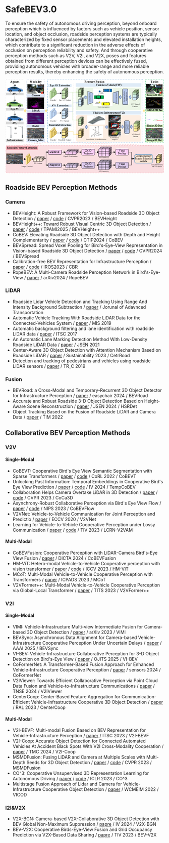 # SafeBEV3.0
To ensure the safety of autonomous driving perception, beyond onboard perception which is influenced by factors such as vehicle position, sensor location, and object occlusion, roadside perception systems are typically characterized by fixed sensor placements and elevated installation heights, which contribute to a significant reduction in the adverse effects of occlusion on perception reliability and safety. And through cooperative perception methods such as V2V, V2I, and V2X, poses and features obtained from different perception devices can be effectively fused, providing autonomous vehicles with broader-range and more reliable perception results, thereby enhancing the safety of autonomous perception.

![cooperative_method](Fig\05_cooperative_method.png)


## Roadside BEV Perception Methods
### Camera
- BEVHeight: A Robust Framework for Vision-based Roadside 3D Object Detection / [paper](https://arxiv.org/pdf/2303.08498) / [code](https://github.com/ADLab-AutoDrive/BEVHeight) / CVPR2023 / BEVHeight
- BEVHeight++: Toward Robust Visual Centric 3D Object Detection / [paper](https://arxiv.org/pdf/2309.16179) / [code](https://github.com/yanglei18/BEVHeight_Plus) / TPAMI2025 / BEVHeight++
- CoBEV: Elevating Roadside 3D Object Detection with Depth and Height Complementarity / [paper](https://arxiv.org/pdf/2310.02815) / [code](https://github.com/MasterHow/CoBEV) / CTIP2024 / CoBEV
- BEVSpread: Spread Voxel Pooling for Bird's-Eye-View Representation in Vision-based Roadside 3D Object Detection / [paper](https://arxiv.org/pdf/2406.08785) / [code](https://github.com/DaTongjie/BEVSpread) / CVPR2024 / BEVSpread
- Calibration-free BEV Representation for Infrastructure Perception / [paper](https://arxiv.org/pdf/2303.03583) / [code](https://github.com/leofansq/CBR) / IROS2023 / CBR
- RopeBEV: A Multi-Camera Roadside Perception Network in Bird's-Eye-View / [paper](https://arxiv.org/pdf/2409.11706) / arXiv2024 / RopeBEV
### LiDAR
- Roadside Lidar Vehicle Detection and Tracking Using Range And Intensity Background Subtraction / [paper](https://arxiv.org/pdf/2201.04756) / Jorunal of Adavnced Transportation
- Automatic Vehicle Tracking With Roadside LiDAR Data for the Connected-Vehicles System / [paper](https://ieeexplore.ieee.org/stamp/stamp.jsp?tp=&arnumber=8721124) / MIS 2019
- Automatic background filtering and lane identification with roadside LiDAR data / [paper](https://ieeexplore.ieee.org/stamp/stamp.jsp?tp=&arnumber=8317723) / ITSC 2017
- An Automatic Lane Marking Detection Method With Low-Density Roadside LiDAR Data / [paper](https://ieeexplore.ieee.org/stamp/stamp.jsp?tp=&arnumber=9350286) / JSEN 2021
- Center-Aware 3D Object Detection with Attention Mechanism Based on Roadside LiDAR / [paper](https://www.mdpi.com/2071-1050/15/3/2628/pdf?version=1675302134) / Sustainability 2023 / CetrRoad
- Detection and tracking of pedestrians and vehicles using roadside LiDAR sensors / [paper](https://www.sciencedirect.com/science/article/pii/S0968090X19300282/pdfft?md5=bfad0d3a96b656b9bae31e256f441e78&pid=1-s2.0-S0968090X19300282-main.pdf) / TR_C 2019 
### Fusion
- BEVRoad: a Cross-Modal and Temporary-Recurrent 3D Object Detector for Infrastructure Perception / [paper](https://easychair.org/publications/preprint/bj6K/open) / easychair 2024 / BEVRoad
- Accurate and Robust Roadside 3-D Object Detection Based on Height-Aware Scene Reconstruction / [paper](https://ieeexplore.ieee.org/stamp/stamp.jsp?tp=&arnumber=10643791) / JSEN 2024 / HSRDet
- Object Tracking Based on the Fusion of Roadside LiDAR and Camera Data / [paper](https://ieeexplore.ieee.org/stamp/stamp.jsp?tp=&arnumber=9868055) / TIM 2022 

## Collaborative BEV Perception Methods
### V2V
#### Single-Modal
- CoBEVT: Cooperative Bird's Eye View Semantic Segmentation with Sparse Transformers / [paper](https://arxiv.org/pdf/2207.02202) / [code](https://github.com/DerrickXuNu/CoBEVT) / CoRL 2022 / CoBEVT
- Unlocking Past Information: Temporal Embeddings in Cooperative Bird's Eye View Prediction / [paper](https://ieeexplore.ieee.org/stamp/stamp.jsp?tp=&arnumber=10588608) / [code](https://github.com/cvims/TempCoBE) / IV 2024 / TempCoBEV
- Collaboration Helps Camera Overtake LiDAR in 3D Detection / [paper](https://openaccess.thecvf.com/content/CVPR2023/papers/Hu_Collaboration_Helps_Camera_Overtake_LiDAR_in_3D_Detection_CVPR_2023_paper.pdf) / [code](https://github.com/MediaBrain-SJTU/CoCa3D) / CVPR 2023 / CoCa3D
- Asynchrony-Robust Collaborative Perception via Bird's Eye View Flow / [paper](https://proceedings.neurips.cc/paper_files/paper/2023/file/5a829e299ebc1c1615ddb09e98fb6ce8-Paper-Conference.pdf) / [code](https://github.com/MediaBrain-SJTU/CoBEVFlow) / NIPS 2023 / CoBEVFlow
- V2VNet: Vehicle-to-Vehicle Communication for Joint Perception and Predictio / [paper](https://arxiv.org/pdf/2008.07519) / ECCV 2020 / V2VNet
- Learning for Vehicle-to-Vehicle Cooperative Perception under Lossy Communication / [paper](https://arxiv.org/pdf/2212.08273) / [code](https://github.com/jinlong17/V2VLC) / TIV 2023 / LCRN-V2VAM
#### Multi-Modal
- CoBEVFusion: Cooperative Perception with LiDAR-Camera Bird's-Eye View Fusion / [paper](https://arxiv.org/pdf/2310.06008) / DICTA 2024 / CoBEVFusion
- HM-ViT: Hetero-modal Vehicle-to-Vehicle Cooperative perception with vision transformer / [paper](https://arxiv.org/pdf/2304.10628) / [code](https://github.com/XHwind/HM-ViT) / ICCV 2023 / HM-ViT
- MCoT: Multi-Modal Vehicle-to-Vehicle Cooperative Perception with Transformers / [paper](https://ieeexplore.ieee.org/stamp/stamp.jsp?tp=&arnumber=10476067) / ICPADS 2023 / MCoT
- V2VFormer++: Multi-Modal Vehicle-to-Vehicle Cooperative Perception via Global-Local Transformer / [paper](https://ieeexplore.ieee.org/stamp/stamp.jsp?tp=&arnumber=10265751) / TITS 2023 / V2VFormer++
### V2I
#### Single-Modal
- VIMI: Vehicle-Infrastructure Multi-view Intermediate Fusion for Camera-based 3D Object Detection / [paper](https://arxiv.org/pdf/2303.10975) / arXiv 2023 / VIMI
- BEVSync: Asynchronous Data Alignment for Camera-based Vehicle-Infrastructure Cooperative Perception Under Uncertain Delays / [paper](https://ojs.aaai.org/index.php/AAAI/article/view/33611/35766) / AAAI 2025 / BEVSync
- VI-BEV: Vehicle-Infrastructure Collaborative Perception for 3-D Object Detection on Bird's-Eye View / [paper](https://ieeexplore.ieee.org/stamp/stamp.jsp?tp=&arnumber=10896690) / OJITS 2025 / VI-BEV
- CoFormerNet: A Transformer-Based Fusion Approach for Enhanced Vehicle-Infrastructure Cooperative Perception / [paper](https://www.mdpi.com/1424-8220/24/13/4101/pdf?version=1720164678) / sensors 2024 / CoFormerNet
- V2IViewer: Towards Efficient Collaborative Perception via Point Cloud Data Fusion and Vehicle-to-Infrastructure Communications / [paper](https://ieeexplore.ieee.org/stamp/stamp.jsp?tp=&arnumber=10720085) / TNSE 2024 / V2IViewer
- CenterCoop: Center-Based Feature Aggregation for Communication-Efficient Vehicle-Infrastructure Cooperative 3D Object Detection / [paper](https://ieeexplore.ieee.org/stamp/stamp.jsp?tp=&arnumber=10342783) / RAL 2023 / CenterCoop
#### Multi-Modal
- V2I-BEVF: Multi-modal Fusion Based on BEV Representation for Vehicle-Infrastructure Perception / [paper](https://ieeexplore.ieee.org/stamp/stamp.jsp?tp=&arnumber=10421963) / ITSC 2023 / V2I-BEVF
- V2I-Coop: Accurate Object Detection for Connected Automated Vehicles At Accident Black Spots With V2I Cross-Modality Cooperation / [paper](https://ieeexplore.ieee.org/stamp/stamp.jsp?tp=&arnumber=10736566) / TMC 2024 / V2I-Coop
- MSMDFusion: Fusing LiDAR and Camera at Multiple Scales with Multi-Depth Seeds for 3D Object Detection / [paper](https://arxiv.org/pdf/2209.03102) / [code](https://github.com/sxjyjay/msmdfusion) / CVPR 2023 / MSMDFusion
- CO^3: Cooperative Unsupervised 3D Representation Learning for Autonomous Driving / [paper](https://arxiv.org/pdf/2206.04028) / [code](https://github.com/Runjian-Chen/CO3) / ICLR 2023 / CO^3
- Multistage Fusion Approach of Lidar and Camera for Vehicle-Infrastructure Cooperative Object Detection / [paper](https://ieeexplore.ieee.org/stamp/stamp.jsp?tp=&arnumber=10021459) / WCMEIM 2022 / VICOD
### I2I&V2X
- V2X-BGN: Camera-based V2X-Collaborative 3D Object Detection with BEV Global Non-Maximum Suppression / [papre](https://ieeexplore.ieee.org/stamp/stamp.jsp?tp=&arnumber=10588592) / IV 2024 / V2X-BGN
- BEV-V2X: Cooperative Birds-Eye-View Fusion and Grid Occupancy Prediction via V2X-Based Data Sharing / [papre](https://ieeexplore.ieee.org/stamp/stamp.jsp?tp=&arnumber=10179171) / TIV 2023 / BEV-V2X